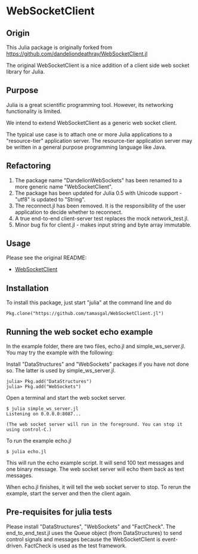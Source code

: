 # WebSocketClient

## Origin

This Julia package is originally forked from https://github.com/dandeliondeathray/WebSocketClient.jl

The original WebSocketClient is a nice addition of a client side web socket library for Julia.

## Purpose

Julia is a great scientific programming tool. However, its networking functionality is limited.

We intend to extend WebSocketClient as a generic web socket client.

The typical use case is to attach one or more Julia applications to a "resource-tier" application server.
The resource-tier application server may be written in a general purpose programming language like Java.

## Refactoring

1. The package name "DandelionWebSockets" has been renamed to a more generic name "WebSocketClient".
2. The package has been updated for Julia 0.5 with Unicode support - "utf8" is updated to "String".
3. The reconnect.jl has been removed. It is the responsibility of the user application to decide whether to reconnect.
4. A true end-to-end client-server test replaces the mock network_test.jl.
5. Minor bug fix for client.jl - makes input string and byte array immutable.

## Usage

Please see the original README:

- [WebSocketClient](README-DandelionWebSockets.md)

## Installation

To install this package, just start "julia" at the command line and do
```
Pkg.clone("https://github.com/tamasgal/WebSocketClient.jl")
```

## Running the web socket echo example

In the example folder, there are two files, echo.jl and simple_ws_server.jl.
You may try the example with the following:

Install "DataStructures" and "WebSockets" packages if you have not done so. The latter is used by simple_ws_server.jl.
```
julia> Pkg.add("DataStructures")
julia> Pkg.add("WebSockets")
```

Open a terminal and start the web socket server.
```
$ julia simple_ws_server.jl
Listening on 0.0.0.0:8087...

(The web socket server will run in the foreground. You can stop it using control-C.)
```

To run the example echo.jl
```
$ julia echo.jl
```
This will run the echo example script. It will send 100 text messages and one binary message.
The web socket server will echo them back as text messages.

When echo.jl finishes, it will tell the web socket server to stop.
To rerun the example, start the server and then the client again.

## Pre-requisites for julia tests

Please install "DataStructures", "WebSockets" and "FactCheck". The end_to_end_test.jl uses the Queue object (from DataStructures) to send control signals and messages because the WebSocketClient is event-driven. FactCheck is used as the test framework.
